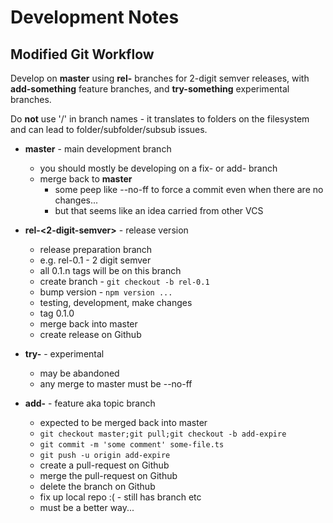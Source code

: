 # Development Notes

## Modified Git Workflow

Develop on **master** using **rel-<semver>** branches for 2-digit semver releases, with **add-something** feature branches, and **try-something** experimental branches.

Do **not** use '/' in branch names - it translates to folders on the filesystem and can lead to folder/subfolder/subsub issues.

* **master** - main development branch
    - you should mostly be developing on a fix- or add- branch
    - merge back to **master**
      - some peep like --no-ff to force a commit even when there are no changes...
      - but that seems like an idea carried from other VCS

* **rel-<2-digit-semver>** - release version
    - release preparation branch
    - e.g. rel-0.1 - 2 digit semver
    - all 0.1.n tags will be on this branch
    - create branch - `git checkout -b rel-0.1`
    - bump version - `npm version ...`
    - testing, development, make changes
    - tag 0.1.0
    - merge back into master
    - create release on Github

* **try-<something>** - experimental
  - may be abandoned
  - any merge to master must be --no-ff

* **add-<something>** - feature aka topic branch
  - expected to be merged back into master
  - `git checkout master;git pull;git checkout -b add-expire`
  - `git commit -m 'some comment' some-file.ts`
  - `git push -u origin add-expire`
  - create a pull-request on Github
  - merge the pull-request on Github
  - delete the branch on Github
  - fix up local repo :( - still has branch etc
  - must be a better way...
